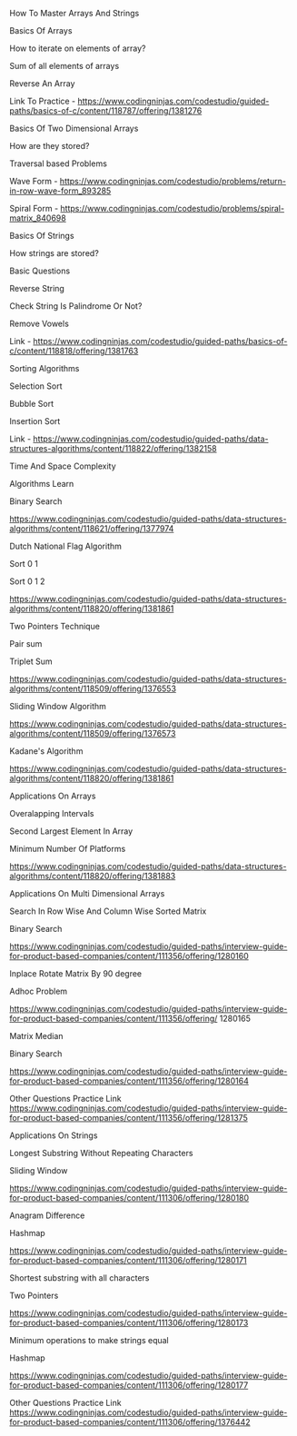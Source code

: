 How To Master Arrays And Strings

Basics Of Arrays

How to iterate on elements of array?

Sum of all elements of arrays

Reverse An Array

Link To Practice - https://www.codingninjas.com/codestudio/guided-paths/basics-of-c/content/118787/offering/1381276

Basics Of Two Dimensional Arrays

How are they stored?

Traversal based Problems

Wave Form - https://www.codingninjas.com/codestudio/problems/return-in-row-wave-form_893285



Spiral Form - https://www.codingninjas.com/codestudio/problems/spiral-matrix_840698


Basics Of Strings

How strings are stored?

Basic Questions

Reverse String

Check String Is Palindrome Or Not?

Remove Vowels

Link - https://www.codingninjas.com/codestudio/guided-paths/basics-of-c/content/118818/offering/1381763

Sorting Algorithms

Selection Sort

Bubble Sort

Insertion Sort

Link - https://www.codingninjas.com/codestudio/guided-paths/data-structures-algorithms/content/118822/offering/1382158

Time And Space Complexity

Algorithms Learn

Binary Search

https://www.codingninjas.com/codestudio/guided-paths/data-structures-algorithms/content/118621/offering/1377974


Dutch National Flag Algorithm

Sort 0 1

Sort 0 1 2

https://www.codingninjas.com/codestudio/guided-paths/data-structures-algorithms/content/118820/offering/1381861


Two Pointers Technique

Pair sum

Triplet Sum

https://www.codingninjas.com/codestudio/guided-paths/data-structures-algorithms/content/118509/offering/1376553


Sliding Window Algorithm

https://www.codingninjas.com/codestudio/guided-paths/data-structures-algorithms/content/118509/offering/1376573


Kadane's Algorithm

https://www.codingninjas.com/codestudio/guided-paths/data-structures-algorithms/content/118820/offering/1381861


Applications On Arrays

Overalapping Intervals

Second Largest Element In Array

Minimum Number Of Platforms

https://www.codingninjas.com/codestudio/guided-paths/data-structures-algorithms/content/118820/offering/1381883


Applications On  Multi Dimensional Arrays

Search In Row Wise And Column Wise Sorted Matrix

Binary Search

https://www.codingninjas.com/codestudio/guided-paths/interview-guide-for-product-based-companies/content/111356/offering/1280160


Inplace Rotate Matrix By 90 degree

Adhoc Problem

https://www.codingninjas.com/codestudio/guided-paths/interview-guide-for-product-based-companies/content/111356/offering/
1280165


Matrix Median

Binary Search

https://www.codingninjas.com/codestudio/guided-paths/interview-guide-for-product-based-companies/content/111356/offering/1280164


Other Questions Practice Link
https://www.codingninjas.com/codestudio/guided-paths/interview-guide-for-product-based-companies/content/111356/offering/1281375


Applications On Strings

Longest Substring Without Repeating Characters

Sliding Window

https://www.codingninjas.com/codestudio/guided-paths/interview-guide-for-product-based-companies/content/111306/offering/1280180


Anagram Difference

Hashmap

https://www.codingninjas.com/codestudio/guided-paths/interview-guide-for-product-based-companies/content/111306/offering/1280171

Shortest substring with all characters

Two Pointers

https://www.codingninjas.com/codestudio/guided-paths/interview-guide-for-product-based-companies/content/111306/offering/1280173


Minimum operations to make strings equal

Hashmap

https://www.codingninjas.com/codestudio/guided-paths/interview-guide-for-product-based-companies/content/111306/offering/1280177


Other Questions Practice Link
https://www.codingninjas.com/codestudio/guided-paths/interview-guide-for-product-based-companies/content/111306/offering/1376442

